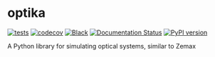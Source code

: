 # optika

[![tests](https://github.com/byrdie/optika/actions/workflows/tests.yml/badge.svg)](https://github.com/byrdie/optika/actions/workflows/tests.yml)
[![codecov](https://codecov.io/gh/byrdie/optika/graph/badge.svg?token=P91YBOT47O)](https://codecov.io/gh/byrdie/optika)
[![Black](https://github.com/byrdie/optika/actions/workflows/black.yml/badge.svg)](https://github.com/byrdie/optika/actions/workflows/black.yml)
[![Documentation Status](https://readthedocs.org/projects/optika/badge/?version=latest)](https://optika.readthedocs.io/en/latest/?badge=latest)
[![PyPI version](https://badge.fury.io/py/optika.svg)](https://badge.fury.io/py/optika)

A Python library for simulating optical systems, similar to Zemax
